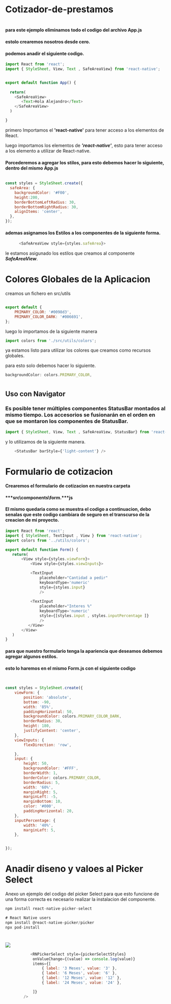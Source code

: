# Cotizador-de-prestamos
# 


#### para este ejemplo eliminamos todo el codigo del archivo App.js

#### estolo crearemos nosotros desde cero.

#### podemos anadir el siguiente codigo.

~~~javascript
import React from 'react';
import { StyleSheet, View, Text , SafeAreaView} from 'react-native';


export default function App() {
  
  return(
    <SafeAreaView>
       <Text>Hola Alejandro</Text>
    </SafeAreaView>
  )

}
~~~



primero Importamos el **'react-native'** para tener acceso a los elementos de React.

luego importamos los elementos de ***'react-native'***, esto para tener acceso a los elemento a utilizar de React-native.


#### Porcederemos a agregar los stilos, para esto debemos hacer lo siguiente, dentro del mismo App.js
~~~javascript

const styles = StyleSheet.create({
  safeArea: {
    backgroundColor: '#F00',
    height:200,
    borderBottomLeftRadius: 30,
    borderBottomRightRadius: 30,
    alignItems: 'center',
  },
});

~~~

#### ademas asignamos los Estilos a los componentes de la siguiente forma.
~~~javascript
      <SafeAreaView style={styles.safeArea}>
~~~
le estamos asigunado los estilos que creamos al componente ***SafeAreaView***.


# Colores Globales de la Aplicacion

creamos un fichero en src/utils
~~~javascript

export default {
    PRIMARY_COLOR: '#0098d3',
    PRIMARY_COLOR_DARK: '#006691',
};
~~~

luego lo importamos de la siguiente manera
~~~javascript
import colors from './src/utils/colors';
~~~

ya estamos listo para utilizar los colores que creamos como recursos globales.

para esto solo debemos hacer lo siguiente.
~~~javascript
backgroundColor: colors.PRIMARY_COLOR,
~~~


# 
## Uso con Navigator #
### Es posible tener múltiples componentes StatusBar montados al mismo tiempo. Los accesorios se fusionarán en el orden en que se montaron los componentes de StatusBar.

~~~javascript
import { StyleSheet, View, Text , SafeAreaView, StatusBar} from 'react-native';
~~~

y lo utilizamos de la siguiente manera.
~~~javascript
    <StatusBar barStyle={'light-content'} />
~~~

# Formulario de cotizacion

#### Crearemos el formulario de cotizacion en nuestra carpeta
#### ***src\components\form.***js
 
 #### El mismo quedaria como se muestra el codigo a continuacion, debo senalas que este codigo cambiara de seguro en el transcurso de la creacion de mi proyecto.

 ~~~javascript
import React from 'react';
import { StyleSheet, TextInput , View } from 'react-native';
import colors from '../utils/colors';

export default function Form() {
    return(
        <View style={styles.viewForm}>
            <View style={styles.viewInputs}>

            <TextInput 
                placeholder="Cantidad a pedir"
                keyboardType='numeric'
                style={styles.input}
                />
    
            <TextInput 
                placeholder="Interes %"
                keyboardType='numeric'
                style={[styles.input , styles.inputPercentage ]}
                />
           </View>
        </View>
    )
}
 ~~~

#### para que nuestro formulario tenga la apariencia que deseamos debemos agregar algunos estilos.

#### esto lo haremos en el mismo Form.js con el siguiente codigo
~~~javascript


const styles = StyleSheet.create({
    viewForm: {
        position: 'absolute',
        bottom: -90,
        width: '85%',
        paddingHorizontal: 50,
        backgroundColor: colors.PRIMARY_COLOR_DARK,
        borderRadius: 30,
        height: 180,
        justifyContent: 'center',
    },
    viewInputs: {
        flexDirection: 'row',

    },
    input: {
        height: 50,
        backgroundColor: '#FFF',
        borderWidth: 1,
        borderColor: colors.PRIMARY_COLOR,
        borderRadius: 5,
        width: '60%',
        marginRight: 5,
        marginLeft: -5,
        marginBottom: 10,
        color: '#000',
        paddingHorizontal: 20,
    },
    inputPercentage: {
        width: '40%',
        marginLeft: 5,
    },


});
~~~
# Anadir diseno y valoes al Picker Select

Anexo un ejemplo del codigo del picker Select
para que esto funcione de una forma correcta es necesario realizar la instalacion del componente.

~~~javascript
npm install react-native-picker-select

# React Native users
npm install @react-native-picker/picker
npx pod-install
~~~
# 
![](https://raw.githubusercontent.com/lawnstarter/react-native-picker-select/ca6488c2eef5c776a8071400c8b7987712d43397/ex-android.gif)

~~~javascript
           <RNPickerSelect style={pickerSelectStyles}
            onValueChange={(value) => console.log(value)}
            items={[
                { label: '3 Meses', value: '3' },
                { label: '6 Meses', value: '6' },
                { label: '12 Meses', value: '12' },
                { label: '24 Meses', value: '24' },

            ]}
        />
~~~        


